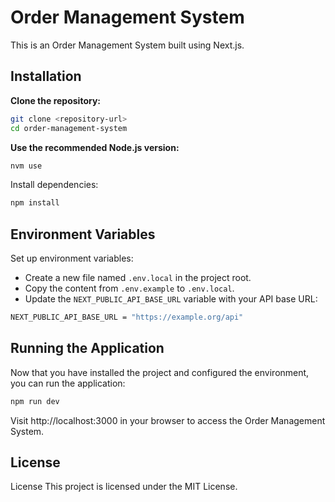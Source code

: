 # Order Management System

This is an Order Management System built using Next.js.

## Installation

**Clone the repository:**

```bash
git clone <repository-url>
cd order-management-system
```

**Use the recommended Node.js version:**

```bash
nvm use
```

Install dependencies:

```bash
npm install
```

## Environment Variables

Set up environment variables:

- Create a new file named `.env.local` in the project root.
- Copy the content from `.env.example` to `.env.local`.
- Update the `NEXT_PUBLIC_API_BASE_URL` variable with your API base URL:

```bash
NEXT_PUBLIC_API_BASE_URL = "https://example.org/api"
```

## Running the Application

Now that you have installed the project and configured the environment, you can run the application:

```bash
npm run dev
```

Visit http://localhost:3000 in your browser to access the Order Management System.

## License

License
This project is licensed under the MIT License.
